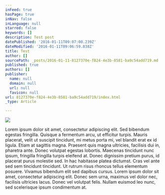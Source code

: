 ```yaml
---
inFeed: true
hasPage: true
inNav: false
inLanguage: null
starred: false
keywords: []
description: Test post
datePublished: '2016-01-11T09:07:00.239Z'
dateModified: '2016-01-11T09:06:59.838Z'
title: Test
author: []
sourcePath: _posts/2016-01-11-8127370e-f824-4e3b-8581-ba9c54add719.md
published: true
authors: []
publisher:
  name: null
  domain: null
  url: null
  favicon: null
url: 8127370e-f824-4e3b-8581-ba9c54add719/index.html
_type: Article

---
```

![](https://the-grid-user-content.s3-us-west-2.amazonaws.com/4cfe3e2e-437b-46d9-9de6-0776d492ec98.jpg)

Lorem ipsum dolor sit amet, consectetur adipiscing elit. Sed bibendum egestas fringilla. Quisque a fermentum arcu, ut efficitur turpis. Mauris placerat, velit ut suscipit tincidunt, mi metus porta mi, vel blandit erat ex id ligula. Etiam at sagittis magna. Praesent quis magna ultricies, facilisis dui in, pharetra ante. Donec volutpat egestas lobortis. Maecenas tincidunt nunc ipsum, fringilla fringilla turpis eleifend at. Donec dignissim pretium purus, id placerat purus molestie sed. In hac habitasse platea dictumst. Cras vel ante sed sem tincidunt tincidunt. Ut rutrum risus rhoncus tellus elementum posuere. Vivamus bibendum elit sed dapibus cursus. Lorem ipsum dolor sit amet, consectetur adipiscing elit. Donec sem urna, maximus vel dolor nec, facilisis ultricies lacus. Donec vel volutpat felis. Nullam euismod leo nunc, sed scelerisque ipsum condimentum at.